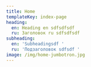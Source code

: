 ```yaml
---
title: Home
templateKey: index-page
heading:
  en: Heading en sdfsdfsdf
  ru: Заголовок ru sdfsdfsdf
subheading:
  en: 'Subheadingsdf '
  ru: 'Подзаголовок sdfsdf '
image: /img/home-jumbotron.jpg
---
```


